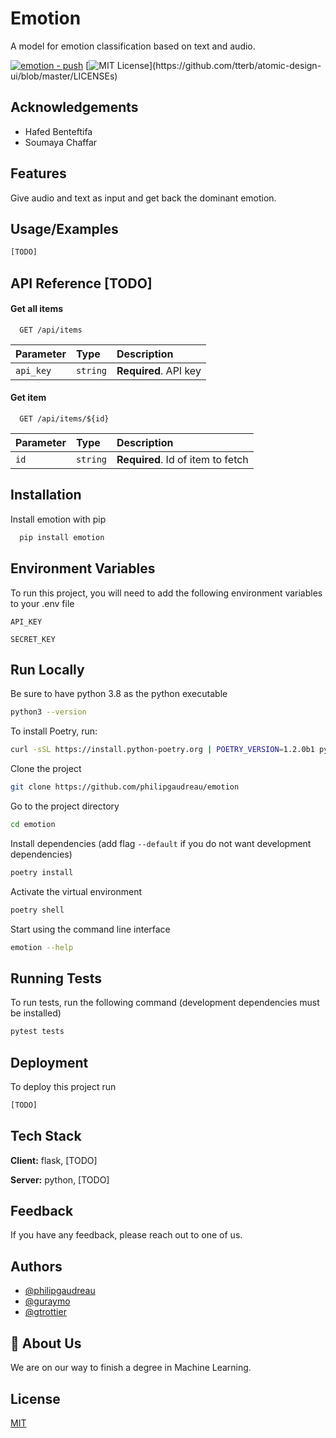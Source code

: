 # Emotion

A model for emotion classification based on text and audio.

[![emotion - push](https://github.com/philipGaudreau/emotion/actions/workflows/push.yml/badge.svg)](https://github.com/philipGaudreau/emotion/actions/workflows/push.yml)
[![MIT License](https://img.shields.io/apm/l/atomic-design-ui.svg?)](https://github.com/tterb/atomic-design-ui/blob/master/LICENSEs)

## Acknowledgements

 - Hafed Benteftifa
 - Soumaya Chaffar

## Features

Give audio and text as input and get back the dominant emotion.

## Usage/Examples

```python
[TODO]
```

## API Reference [TODO]

#### Get all items

```http
  GET /api/items
```

| Parameter | Type     | Description                |
| :-------- | :------- | :------------------------- |
| `api_key` | `string` | **Required**. API key      |

#### Get item

```http
  GET /api/items/${id}
```

| Parameter | Type     | Description                       |
| :-------- | :------- | :-------------------------------- |
| `id`      | `string` | **Required**. Id of item to fetch |

## Installation

Install emotion with pip

```bash
  pip install emotion
```

## Environment Variables

To run this project, you will need to add the following environment variables to your .env file

`API_KEY`

`SECRET_KEY`

## Run Locally

Be sure to have python 3.8 as the python executable
```bash
python3 --version
```

To install Poetry, run:
```bash
curl -sSL https://install.python-poetry.org | POETRY_VERSION=1.2.0b1 python3 - --yes
```

Clone the project

```bash
git clone https://github.com/philipgaudreau/emotion
```

Go to the project directory

```bash
cd emotion
```

Install dependencies (add flag `--default` if you do not want development dependencies)

```bash
poetry install
```

Activate the virtual environment

```bash
poetry shell
```

Start using the command line interface

```bash
emotion --help
```

## Running Tests

To run tests, run the following command (development dependencies must be installed)

```bash
pytest tests
```

## Deployment

To deploy this project run

```bash
[TODO]
```

## Tech Stack

**Client:** flask, [TODO]

**Server:** python,  [TODO]
## Feedback

If you have any feedback, please reach out to one of us.


## Authors

- [@philipgaudreau](https://github.com/philipgaudreau)
- [@guraymo](https://github.com/guraymo)
- [@gtrottier](https://github.com/gtrottier)


## 🚀 About Us
We are on our way to finish a degree in Machine Learning.


## License

[MIT](https://choosealicense.com/licenses/mit/)

